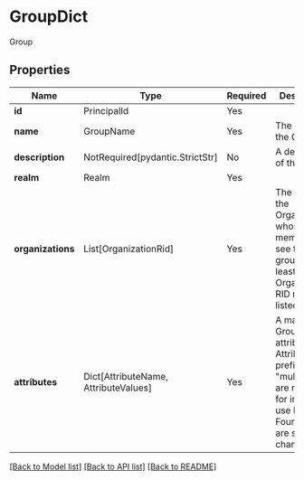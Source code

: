 # GroupDict

Group

## Properties
| Name | Type | Required | Description |
| ------------ | ------------- | ------------- | ------------- |
**id** | PrincipalId | Yes |  |
**name** | GroupName | Yes | The name of the Group. |
**description** | NotRequired[pydantic.StrictStr] | No | A description of the Group. |
**realm** | Realm | Yes |  |
**organizations** | List[OrganizationRid] | Yes | The RIDs of the Organizations whose members can see this group. At least one Organization RID must be listed.  |
**attributes** | Dict[AttributeName, AttributeValues] | Yes | A map of the Group's attributes. Attributes prefixed with "multipass:" are reserved for internal use by Foundry and are subject to change. |


[[Back to Model list]](../../../../README.md#models-v2-link) [[Back to API list]](../../../../README.md#apis-v2-link) [[Back to README]](../../../../README.md)
